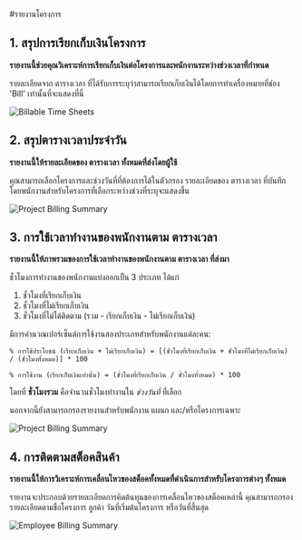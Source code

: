 <!-- add-breadcrumbs -->

#รายงานโครงการ

## 1. สรุปการเรียกเก็บเงินโครงการ

**รายงานนี้ช่วยคุณวิเคราะห์การเรียกเก็บเงินต่อโครงการและพนักงานระหว่างช่วงเวลาที่กำหนด**

รายละเอียดจาก ตารางเวลา ที่ได้รับการระบุว่าสามารถเรียกเก็บเงินได้โดยการทำเครื่องหมายที่ช่อง 'Bill' เท่านั้นที่จะแสดงที่นี่

<img class="screenshot" alt="Billable Time Sheets" src="{{docs_base_url}}/assets/img/project/projects-project-billing-summary.png">

## 2. สรุปตารางเวลาประจำวัน

**รายงานนี้ให้รายละเอียดของ ตารางเวลา ทั้งหมดที่ส่งโดยผู้ใช้**

คุณสามารถเลือกโครงการและช่วงวันที่ที่ต้องการได้ในตัวกรอง รายละเอียดของ ตารางเวลา ที่บันทึกโดยพนักงานสำหรับโครงการที่เลือกระหว่างช่วงที่ระบุจะแสดงขึ้น

<img class="screenshot" alt="Project Billing Summary" src="{{docs_base_url}}/assets/img/project/projects-daily-timesheet-summary.png">

## 3. การใช้เวลาทำงานของพนักงานตาม ตารางเวลา

**รายงานนี้ให้ภาพรวมของการใช้เวลาทำงานของพนักงานตาม ตารางเวลา ที่ส่งมา**

ชั่วโมงการทำงานของพนักงานแบ่งออกเป็น 3 ประเภท ได้แก่
    
1. ชั่วโมงที่เรียกเก็บเงิน
2. ชั่วโมงที่ไม่เรียกเก็บเงิน
3. ชั่วโมงที่ไม่ได้ติดตาม (รวม - เรียกเก็บเงิน - ไม่เรียกเก็บเงิน)

มีการคำนวณเปอร์เซ็นต์การใช้งานสองประเภทสำหรับพนักงานแต่ละคน:

```
% การใช้ประโยชน์ (เรียกเก็บเงิน + ไม่เรียกเก็บเงิน) = [(ชั่วโมงที่เรียกเก็บเงิน + ชั่วโมงที่ไม่เรียกเก็บเงิน) / (ชั่วโมงทั้งหมด)] * 100

% การใช้งาน (เรียกเก็บเงินเท่านั้น) = (ชั่วโมงที่เรียกเก็บเงิน / ชั่วโมงทั้งหมด) * 100
```

โดยที่ **ชั่วโมงรวม** คือจำนวนชั่วโมงทำงานใน *ช่วงวันที่* ที่เลือก

นอกจากนี้ยังสามารถกรองรายงานสำหรับพนักงาน แผนก และ/หรือโครงการเฉพาะ

<img class="screenshot" alt="Project Billing Summary" src="{{docs_base_url}}/assets/img/project/projects-employee-util-report.png">

## 4. การติดตามสต็อคสินค้า

**รายงานนี้ให้การวิเคราะห์การเคลื่อนไหวของสต็อคทั้งหมดที่ดำเนินการสำหรับโครงการต่างๆ ทั้งหมด**

รายงานจะประกอบด้วยรายละเอียดการคิดต้นทุนของการเคลื่อนไหวของสต็อคเหล่านี้ คุณสามารถกรองรายละเอียดตามชื่อโครงการ ลูกค้า วันที่เริ่มต้นโครงการ หรือวันที่สิ้นสุด

<img class="screenshot" alt="Employee Billing Summary" src="{{docs_base_url}}/assets/img/project/projects-project-wise-stock-tracking.png">
